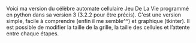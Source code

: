 Voici ma version du célèbre automate cellulaire Jeu De La Vie programmé en python dans sa version 3 (3.2.2 pour être précis). 
C'est une version simple, facile à comprendre (enfin il me semble^^) et graphique (tkinter). 
Il est possible de modifier la taille de la grille, la taille des cellules et l’attente entre chaque étapes. 

